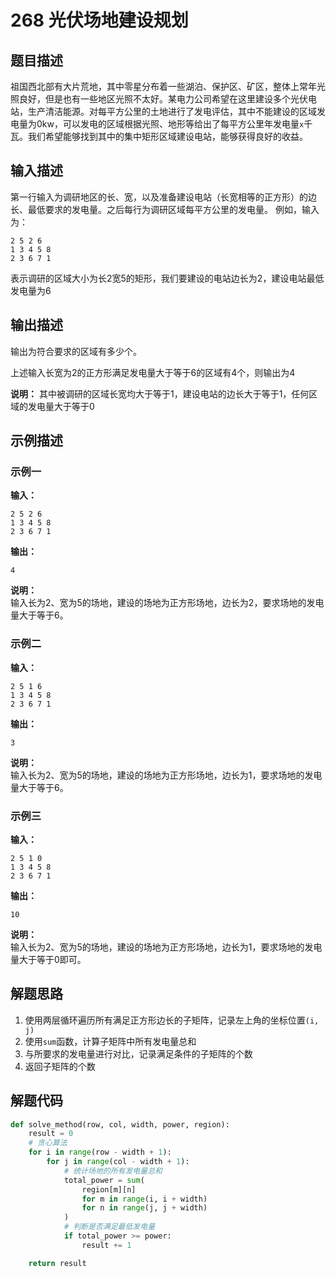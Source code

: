 # 268 光伏场地建设规划

## 题目描述

祖国西北部有大片荒地，其中零星分布着一些湖泊、保护区、矿区，整体上常年光照良好，但是也有一些地区光照不太好。某电力公司希望在这里建设多个光伏电站，生产清洁能源。对每平方公里的土地进行了发电评估，其中不能建设的区域发电量为0kw，可以发电的区域根据光照、地形等给出了每平方公里年发电量`x`千瓦。我们希望能够找到其中的集中矩形区域建设电站，能够获得良好的收益。

## 输入描述

第一行输入为调研地区的长、宽，以及准备建设电站（长宽相等的正方形）的边长、最低要求的发电量。之后每行为调研区域每平方公里的发电量。
例如，输入为：
```text
2 5 2 6
1 3 4 5 8
2 3 6 7 1
```
表示调研的区域大小为长2宽5的矩形，我们要建设的电站边长为2，建设电站最低发电量为6

## 输出描述

输出为符合要求的区域有多少个。

上述输入长宽为2的正方形满足发电量大于等于6的区域有4个，则输出为4

**说明：** 其中被调研的区域长宽均大于等于1，建设电站的边长大于等于1，任何区域的发电量大于等于0

## 示例描述

### 示例一

**输入：**
```text
2 5 2 6
1 3 4 5 8
2 3 6 7 1
```

**输出：**
```text
4
```

**说明：**  
输入长为2、宽为5的场地，建设的场地为正方形场地，边长为2，要求场地的发电量大于等于6。

### 示例二


**输入：**
```text
2 5 1 6
1 3 4 5 8
2 3 6 7 1
```

**输出：**
```text
3
```

**说明：**  
输入长为2、宽为5的场地，建设的场地为正方形场地，边长为1，要求场地的发电量大于等于6。

### 示例三


**输入：**
```text
2 5 1 0
1 3 4 5 8
2 3 6 7 1
```

**输出：**
```text
10
```

**说明：**  
输入长为2、宽为5的场地，建设的场地为正方形场地，边长为1，要求场地的发电量大于等于0即可。

## 解题思路

1. 使用两层循环遍历所有满足正方形边长的子矩阵，记录左上角的坐标位置`(i, j)`
2. 使用`sum`函数，计算子矩阵中所有发电量总和
3. 与所要求的发电量进行对比，记录满足条件的子矩阵的个数
4. 返回子矩阵的个数

## 解题代码

```python
def solve_method(row, col, width, power, region):
    result = 0
    # 贪心算法
    for i in range(row - width + 1):
        for j in range(col - width + 1):
            # 统计场地的所有发电量总和
            total_power = sum(
                region[m][n]
                for m in range(i, i + width)
                for n in range(j, j + width)
            )
            # 判断是否满足最低发电量
            if total_power >= power:
                result += 1

    return result
```
